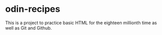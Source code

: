 # odin-recipes

This is a project to practice basic HTML for the eighteen millionth time as well as Git and Github.